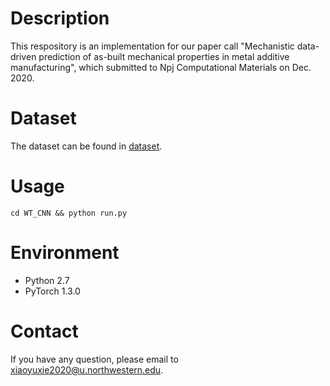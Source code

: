 # Description

This respository is an implementation for our paper call "Mechanistic data-driven prediction of as-built mechanical properties in metal additive manufacturing", which submitted to Npj Computational Materials on Dec. 2020.

# Dataset
The dataset can be found in [dataset](https://github.com/xiaoyuxie-vico/DL_AM_Data).

# Usage
`cd WT_CNN && python run.py`

# Environment
- Python 2.7
- PyTorch 1.3.0

# Contact
If you have any question, please email to xiaoyuxie2020@u.northwestern.edu.
